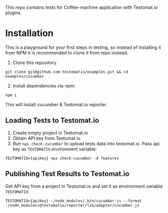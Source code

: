 This repo contains tests for Coffee-machine application with Testomat.io plugins

# Installation

This is a playground for your first steps in testing, so instead of installing it from NPM it is recommended to clone it from repo instead.

1) Clone this repository

```
git clone git@github.com:testomatio/examples.git && cd examples/cucumber
```

2) Install dependencies via npm:

```
npm i
```

This will install cucumber & Testomat.io reporter

## Loading Tests to Testomat.io

1. Create empty project in Testomat.io
2. Obtain API key from Testomat.io
2. Run `npx check-cucumber` to upload tests data into testomat.io. Pass api key as `TESTOMATIO` environment variable:

```
TESTOMATIO={apiKey} npx check-cucumber -d features
```

## Publishing Test Results to Testomat.io

Get API key from a project in Testomat.io and set it as environment variable `TESTOMATIO`:

```
TESTOMATIO={apiKey} ./node_modules/.bin/cucumber-js --format ./node_modules/@testomatio/reporter/lib/adapter/cucumber.js 
```